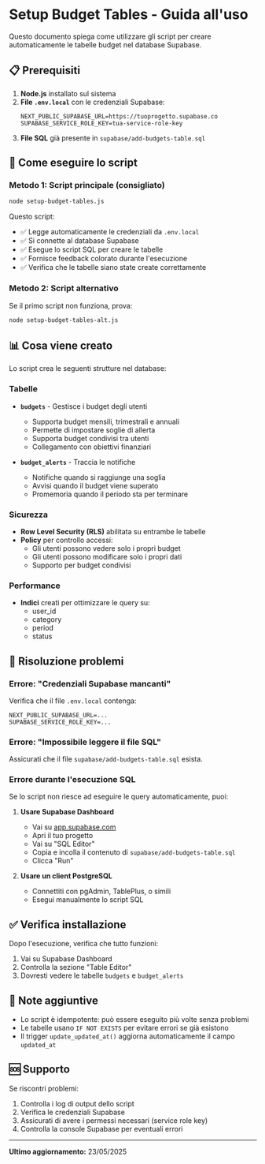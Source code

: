 # Setup Budget Tables - Guida all'uso

Questo documento spiega come utilizzare gli script per creare automaticamente le tabelle budget nel database Supabase.

## 📋 Prerequisiti

1. **Node.js** installato sul sistema
2. **File `.env.local`** con le credenziali Supabase:
   ```
   NEXT_PUBLIC_SUPABASE_URL=https://tuoprogetto.supabase.co
   SUPABASE_SERVICE_ROLE_KEY=tua-service-role-key
   ```
3. **File SQL** già presente in `supabase/add-budgets-table.sql`

## 🚀 Come eseguire lo script

### Metodo 1: Script principale (consigliato)

```bash
node setup-budget-tables.js
```

Questo script:
- ✅ Legge automaticamente le credenziali da `.env.local`
- ✅ Si connette al database Supabase
- ✅ Esegue lo script SQL per creare le tabelle
- ✅ Fornisce feedback colorato durante l'esecuzione
- ✅ Verifica che le tabelle siano state create correttamente

### Metodo 2: Script alternativo

Se il primo script non funziona, prova:

```bash
node setup-budget-tables-alt.js
```

## 📊 Cosa viene creato

Lo script crea le seguenti strutture nel database:

### Tabelle
- **`budgets`** - Gestisce i budget degli utenti
  - Supporta budget mensili, trimestrali e annuali
  - Permette di impostare soglie di allerta
  - Supporta budget condivisi tra utenti
  - Collegamento con obiettivi finanziari

- **`budget_alerts`** - Traccia le notifiche
  - Notifiche quando si raggiunge una soglia
  - Avvisi quando il budget viene superato
  - Promemoria quando il periodo sta per terminare

### Sicurezza
- **Row Level Security (RLS)** abilitata su entrambe le tabelle
- **Policy** per controllo accessi:
  - Gli utenti possono vedere solo i propri budget
  - Gli utenti possono modificare solo i propri dati
  - Supporto per budget condivisi

### Performance
- **Indici** creati per ottimizzare le query su:
  - user_id
  - category
  - period
  - status

## 🔧 Risoluzione problemi

### Errore: "Credenziali Supabase mancanti"
Verifica che il file `.env.local` contenga:
```
NEXT_PUBLIC_SUPABASE_URL=...
SUPABASE_SERVICE_ROLE_KEY=...
```

### Errore: "Impossibile leggere il file SQL"
Assicurati che il file `supabase/add-budgets-table.sql` esista.

### Errore durante l'esecuzione SQL
Se lo script non riesce ad eseguire le query automaticamente, puoi:

1. **Usare Supabase Dashboard**
   - Vai su [app.supabase.com](https://app.supabase.com)
   - Apri il tuo progetto
   - Vai su "SQL Editor"
   - Copia e incolla il contenuto di `supabase/add-budgets-table.sql`
   - Clicca "Run"

2. **Usare un client PostgreSQL**
   - Connettiti con pgAdmin, TablePlus, o simili
   - Esegui manualmente lo script SQL

## ✅ Verifica installazione

Dopo l'esecuzione, verifica che tutto funzioni:

1. Vai su Supabase Dashboard
2. Controlla la sezione "Table Editor"
3. Dovresti vedere le tabelle `budgets` e `budget_alerts`

## 📝 Note aggiuntive

- Lo script è idempotente: può essere eseguito più volte senza problemi
- Le tabelle usano `IF NOT EXISTS` per evitare errori se già esistono
- Il trigger `update_updated_at()` aggiorna automaticamente il campo `updated_at`

## 🆘 Supporto

Se riscontri problemi:
1. Controlla i log di output dello script
2. Verifica le credenziali Supabase
3. Assicurati di avere i permessi necessari (service role key)
4. Controlla la console Supabase per eventuali errori

---

**Ultimo aggiornamento:** 23/05/2025